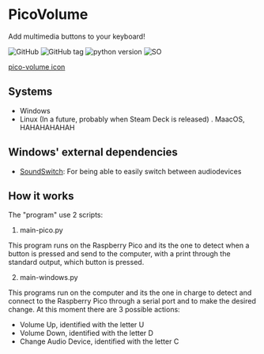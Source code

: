 # PicoVolume

Add multimedia buttons to your keyboard!

![GitHub](https://img.shields.io/github/license/patataman/picovolume?style=flat-square)
![GitHub tag](http://img.shields.io/github/v/tag/patataman/picovolume?style=flat-square)
![python version](https://img.shields.io/badge/python-%3E%3D%203.9-brightgreen?style=flat-square)
![SO](https://img.shields.io/badge/SO-windows-blue?style=flat-square)

[pico-volume icon](icon.ico)

## Systems

- Windows
- Linux (In a future, probably when Steam Deck is released)
. MaacOS, HAHAHAHAHAH

## Windows' external dependencies

- [SoundSwitch](https://soundswitch.aaflalo.me/): For being able to easily switch between audiodevices

## How it works

The "program" use 2 scripts:

1. main-pico.py

This program runs on the Raspberry Pico and its the one to detect when a button is pressed and send to the computer, with a print through the standard output, which button is pressed.

2. main-windows.py

This programs run on the computer and its the one in charge to detect and connect to the Raspberry Pico through a serial port and to make the desired change. At this moment there are 3 possible actions:

- Volume Up, identified with the letter U
- Volume Down, identified with the letter D
- Change Audio Device, identified with the letter C
